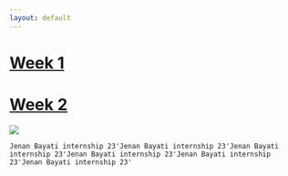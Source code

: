 ```yaml
---
layout: default
---
```


# [Week 1](./another-page.html)
# [Week 2](./another-page-2.html)


<img src="https://seeklogo.com/images/Q/qatar-museum-logo-304B742416-seeklogo.com.png">


```
Jenan Bayati internship 23'Jenan Bayati internship 23'Jenan Bayati internship 23'Jenan Bayati internship 23'Jenan Bayati internship 23'Jenan Bayati internship 23'
```
